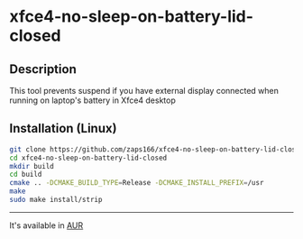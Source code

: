 # xfce4-no-sleep-on-battery-lid-closed

## Description

This tool prevents suspend if you have external display connected when running on laptop's battery in Xfce4 desktop

## Installation (Linux)

```sh
git clone https://github.com/zaps166/xfce4-no-sleep-on-battery-lid-closed.git
cd xfce4-no-sleep-on-battery-lid-closed
mkdir build
cd build
cmake .. -DCMAKE_BUILD_TYPE=Release -DCMAKE_INSTALL_PREFIX=/usr
make
sudo make install/strip
```

---

It's available in [AUR](https://aur.archlinux.org/packages/xfce4-no-sleep-on-battery-lid-closed-git)
